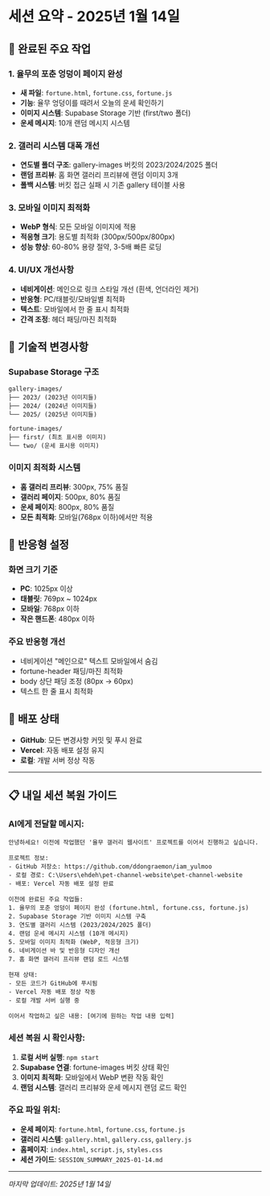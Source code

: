# 세션 요약 - 2025년 1월 14일

## 🎯 완료된 주요 작업

### 1. 율무의 포춘 엉덩이 페이지 완성
- **새 파일**: `fortune.html`, `fortune.css`, `fortune.js`
- **기능**: 율무 엉덩이를 때려서 오늘의 운세 확인하기
- **이미지 시스템**: Supabase Storage 기반 (first/two 폴더)
- **운세 메시지**: 10개 랜덤 메시지 시스템

### 2. 갤러리 시스템 대폭 개선
- **연도별 폴더 구조**: gallery-images 버킷의 2023/2024/2025 폴더
- **랜덤 프리뷰**: 홈 화면 갤러리 프리뷰에 랜덤 이미지 3개
- **폴백 시스템**: 버킷 접근 실패 시 기존 gallery 테이블 사용

### 3. 모바일 이미지 최적화
- **WebP 형식**: 모든 모바일 이미지에 적용
- **적응형 크기**: 용도별 최적화 (300px/500px/800px)
- **성능 향상**: 60-80% 용량 절약, 3-5배 빠른 로딩

### 4. UI/UX 개선사항
- **네비게이션**: 메인으로 링크 스타일 개선 (흰색, 언더라인 제거)
- **반응형**: PC/태블릿/모바일별 최적화
- **텍스트**: 모바일에서 한 줄 표시 최적화
- **간격 조정**: 헤더 패딩/마진 최적화

## 🔧 기술적 변경사항

### Supabase Storage 구조
```
gallery-images/
├── 2023/ (2023년 이미지들)
├── 2024/ (2024년 이미지들)
└── 2025/ (2025년 이미지들)

fortune-images/
├── first/ (최초 표시용 이미지)
└── two/ (운세 표시용 이미지)
```

### 이미지 최적화 시스템
- **홈 갤러리 프리뷰**: 300px, 75% 품질
- **갤러리 페이지**: 500px, 80% 품질  
- **운세 페이지**: 800px, 80% 품질
- **모든 최적화**: 모바일(768px 이하)에서만 적용

## 📱 반응형 설정

### 화면 크기 기준
- **PC**: 1025px 이상
- **태블릿**: 769px ~ 1024px
- **모바일**: 768px 이하
- **작은 핸드폰**: 480px 이하

### 주요 반응형 개선
- 네비게이션 "메인으로" 텍스트 모바일에서 숨김
- fortune-header 패딩/마진 최적화
- body 상단 패딩 조정 (80px → 60px)
- 텍스트 한 줄 표시 최적화

## 🚀 배포 상태
- **GitHub**: 모든 변경사항 커밋 및 푸시 완료
- **Vercel**: 자동 배포 설정 유지
- **로컬**: 개발 서버 정상 작동

---

## 📋 내일 세션 복원 가이드

### AI에게 전달할 메시지:
```
안녕하세요! 이전에 작업했던 '율무 갤러리 웹사이트' 프로젝트를 이어서 진행하고 싶습니다.

프로젝트 정보:
- GitHub 저장소: https://github.com/ddongraemon/iam_yulmoo
- 로컬 경로: C:\Users\ehdeh\pet-channel-website\pet-channel-website
- 배포: Vercel 자동 배포 설정 완료

이전에 완료된 주요 작업들:
1. 율무의 포춘 엉덩이 페이지 완성 (fortune.html, fortune.css, fortune.js)
2. Supabase Storage 기반 이미지 시스템 구축
3. 연도별 갤러리 시스템 (2023/2024/2025 폴더)
4. 랜덤 운세 메시지 시스템 (10개 메시지)
5. 모바일 이미지 최적화 (WebP, 적응형 크기)
6. 네비게이션 바 및 반응형 디자인 개선
7. 홈 화면 갤러리 프리뷰 랜덤 로드 시스템

현재 상태: 
- 모든 코드가 GitHub에 푸시됨
- Vercel 자동 배포 정상 작동
- 로컬 개발 서버 실행 중

이어서 작업하고 싶은 내용: [여기에 원하는 작업 내용 입력]
```

### 세션 복원 시 확인사항:
1. **로컬 서버 실행**: `npm start`
2. **Supabase 연결**: fortune-images 버킷 상태 확인
3. **이미지 최적화**: 모바일에서 WebP 변환 작동 확인
4. **랜덤 시스템**: 갤러리 프리뷰와 운세 메시지 랜덤 로드 확인

### 주요 파일 위치:
- **운세 페이지**: `fortune.html`, `fortune.css`, `fortune.js`
- **갤러리 시스템**: `gallery.html`, `gallery.css`, `gallery.js`
- **홈페이지**: `index.html`, `script.js`, `styles.css`
- **세션 가이드**: `SESSION_SUMMARY_2025-01-14.md`

---
*마지막 업데이트: 2025년 1월 14일*










